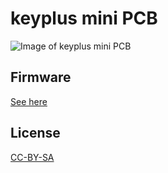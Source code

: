 # keyplus mini PCB

![Image of keyplus mini PCB](https://rawgit.com/ahtn/keyboard_pcb/master/keyplus_mini/kicad/keyplus_mini.png)

## Firmware

[See here](https://github.com/ahtn/keyplus)

## License

[CC-BY-SA](https://creativecommons.org/licenses/by-sa/4.0/)
